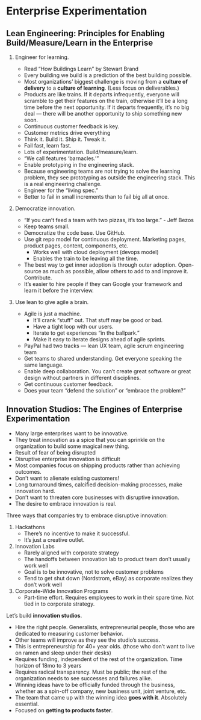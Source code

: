 # Enterprise Experimentation

## Lean Engineering: Principles for Enabling Build/Measure/Learn in the Enterprise
1. Engineer for learning.
	- Read “How Buildings Learn” by Stewart Brand
	- Every building we build is a prediction of the best building possible.
	- Most organizations’ biggest challenge is moving from a **culture of delivery** to a **culture of learning**. (Less focus on deliverables.)
	- Products are like trains. If it departs infrequently, everyone will scramble to get their features on the train, otherwise it’ll be a long time before the next opportunity. If it departs frequently, it’s no big deal — there will be another opportunity to ship something new soon.
	- Continuous customer feedback is key.
	- Customer metrics drive everything
	- Think it. Build it. Ship it. Tweak it.
	- Fail fast, learn fast.
	- Lots of experimentation. Build/measure/learn.
	- “We call features ‘barnacles.’”
	- Enable prototyping in the engineering stack.
	- Because engineering teams are not trying to solve the learning problem, they see prototyping as outside the engineering stack. This is a real engineering challenge.
	- Engineer for the “living spec.”
	- Better to fail in small increments than to fail big all at once.

2. Democratize innovation.
	- “If you can’t feed a team with two pizzas, it’s too large.” - Jeff Bezos
	- Keep teams small.
	- Democratize the code base. Use GitHub.
	- Use git repo model for continuous deployment. Marketing pages, product pages, content, components, etc.
		- Works well with cloud deployment (devops model)
		- Enables the train to be leaving all the time.
	- The best way to get inner adoption is through outer adoption. Open-source as much as possible, allow others to add to and improve it. Contribute.
	- It’s easier to hire people if they can Google your framework and learn it before the interview.

3. Use lean to give agile a brain.
	- Agile is just a machine.
		- It’ll crank “stuff” out. That stuff may be good or bad.
		- Have a tight loop with our users.
		- Iterate to get experiences “in the ballpark.”
		- Make it easy to iterate designs ahead of agile sprints.
	- PayPal had two tracks — lean UX team, agile scrum engineering team
	- Get teams to shared understanding. Get everyone speaking the same language.
	- Enable deep collaboration. You can’t create great software or great design without partners in different disciplines.
	- Get continuous customer feedback.
	- Does your team “defend the solution” or “embrace the problem?”


## Innovation Studios: The Engines of Enterprise Experimentation
- Many large enterprises want to be innovative.
- They treat innovation as a spice that you can sprinkle on the organization to build some magical new thing.
- Result of fear of being disrupted
- Disruptive enterprise innovation is difficult
- Most companies focus on shipping products rather than achieving outcomes.
- Don’t want to alienate existing customers!
- Long turnaround times, calcified decision-making processes, make innovation hard.
- Don’t want to threaten core businesses with disruptive innovation.
- The desire to embrace innovation is real.

Three ways that companies try to embrace disruptive innovation:
1. Hackathons
	- There’s no incentive to make it successful.
	- It’s just a creative outlet.
2. Innovation Labs
	- Rarely aligned with corporate strategy
	- The handoffs between innovation lab to product team don’t usually work well
	- Goal is to be innovative, not to solve customer problems
	- Tend to get shut down (Nordstrom, eBay) as corporate realizes they don’t work well
3. Corporate-Wide Innovation Programs
	- Part-time effort. Requires employees to work in their spare time. Not tied in to corporate strategy.

Let’s build **innovation studios**.
- Hire the right people. Generalists, entrepreneurial people, those who are dedicated to measuring customer behavior.
- Other teams will improve as they see the studio’s success.
- This is entrepreneurship for 40+ year olds. (those who don’t want to live on ramen and sleep under their desks)
- Requires funding, independent of the rest of the organization. Time horizon of 18mo to 3 years
- Requires radical transparency. Must be public; the rest of the organization needs to see successes and failures alike.
- Winning ideas have to be officially funded through the business, whether as a spin-off company, new business unit, joint venture, etc.
- The team that came up with the winning idea **goes with it**. Absolutely essential.
- Focused on **getting to products faster**.
